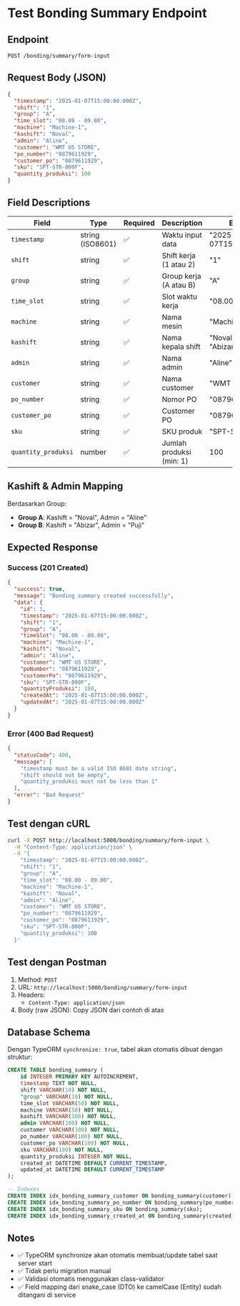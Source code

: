 # Test Bonding Summary Endpoint

## Endpoint
`POST /bonding/summary/form-input`

## Request Body (JSON)

```json
{
  "timestamp": "2025-01-07T15:00:00.000Z",
  "shift": "1",
  "group": "A",
  "time_slot": "08.00 - 09.00",
  "machine": "Machine-1",
  "kashift": "Noval",
  "admin": "Aline",
  "customer": "WMT US STORE",
  "po_number": "0879611929",
  "customer_po": "0879611929",
  "sku": "SPT-STR-800F",
  "quantity_produksi": 100
}
```

## Field Descriptions

| Field | Type | Required | Description | Example |
|-------|------|----------|-------------|---------|
| `timestamp` | string (ISO8601) | ✅ | Waktu input data | "2025-01-07T15:00:00.000Z" |
| `shift` | string | ✅ | Shift kerja (1 atau 2) | "1" |
| `group` | string | ✅ | Group kerja (A atau B) | "A" |
| `time_slot` | string | ✅ | Slot waktu kerja | "08.00 - 09.00" |
| `machine` | string | ✅ | Nama mesin | "Machine-1" |
| `kashift` | string | ✅ | Nama kepala shift | "Noval" atau "Abizar" |
| `admin` | string | ✅ | Nama admin | "Aline" atau "Puji" |
| `customer` | string | ✅ | Nama customer | "WMT US STORE" |
| `po_number` | string | ✅ | Nomor PO | "0879611929" |
| `customer_po` | string | ✅ | Customer PO | "0879611929" |
| `sku` | string | ✅ | SKU produk | "SPT-STR-800F" |
| `quantity_produksi` | number | ✅ | Jumlah produksi (min: 1) | 100 |

## Kashift & Admin Mapping

Berdasarkan Group:
- **Group A**: Kashift = "Noval", Admin = "Aline"
- **Group B**: Kashift = "Abizar", Admin = "Puji"

## Expected Response

### Success (201 Created)
```json
{
  "success": true,
  "message": "Bonding summary created successfully",
  "data": {
    "id": 1,
    "timestamp": "2025-01-07T15:00:00.000Z",
    "shift": "1",
    "group": "A",
    "timeSlot": "08.00 - 09.00",
    "machine": "Machine-1",
    "kashift": "Noval",
    "admin": "Aline",
    "customer": "WMT US STORE",
    "poNumber": "0879611929",
    "customerPo": "0879611929",
    "sku": "SPT-STR-800F",
    "quantityProduksi": 100,
    "createdAt": "2025-01-07T15:00:00.000Z",
    "updatedAt": "2025-01-07T15:00:00.000Z"
  }
}
```

### Error (400 Bad Request)
```json
{
  "statusCode": 400,
  "message": [
    "timestamp must be a valid ISO 8601 date string",
    "shift should not be empty",
    "quantity_produksi must not be less than 1"
  ],
  "error": "Bad Request"
}
```

## Test dengan cURL

```bash
curl -X POST http://localhost:5000/bonding/summary/form-input \
  -H "Content-Type: application/json" \
  -d '{
    "timestamp": "2025-01-07T15:00:00.000Z",
    "shift": "1",
    "group": "A",
    "time_slot": "08.00 - 09.00",
    "machine": "Machine-1",
    "kashift": "Noval",
    "admin": "Aline",
    "customer": "WMT US STORE",
    "po_number": "0879611929",
    "customer_po": "0879611929",
    "sku": "SPT-STR-800F",
    "quantity_produksi": 100
  }'
```

## Test dengan Postman

1. Method: `POST`
2. URL: `http://localhost:5000/bonding/summary/form-input`
3. Headers:
   - `Content-Type: application/json`
4. Body (raw JSON): Copy JSON dari contoh di atas

## Database Schema

Dengan TypeORM `synchronize: true`, tabel akan otomatis dibuat dengan struktur:

```sql
CREATE TABLE bonding_summary (
    id INTEGER PRIMARY KEY AUTOINCREMENT,
    timestamp TEXT NOT NULL,
    shift VARCHAR(10) NOT NULL,
    "group" VARCHAR(10) NOT NULL,
    time_slot VARCHAR(50) NOT NULL,
    machine VARCHAR(50) NOT NULL,
    kashift VARCHAR(100) NOT NULL,
    admin VARCHAR(100) NOT NULL,
    customer VARCHAR(100) NOT NULL,
    po_number VARCHAR(100) NOT NULL,
    customer_po VARCHAR(100) NOT NULL,
    sku VARCHAR(100) NOT NULL,
    quantity_produksi INTEGER NOT NULL,
    created_at DATETIME DEFAULT CURRENT_TIMESTAMP,
    updated_at DATETIME DEFAULT CURRENT_TIMESTAMP
);

-- Indexes
CREATE INDEX idx_bonding_summary_customer ON bonding_summary(customer);
CREATE INDEX idx_bonding_summary_po_number ON bonding_summary(po_number);
CREATE INDEX idx_bonding_summary_sku ON bonding_summary(sku);
CREATE INDEX idx_bonding_summary_created_at ON bonding_summary(created_at);
```

## Notes

- ✅ TypeORM synchronize akan otomatis membuat/update tabel saat server start
- ✅ Tidak perlu migration manual
- ✅ Validasi otomatis menggunakan class-validator
- ✅ Field mapping dari snake_case (DTO) ke camelCase (Entity) sudah ditangani di service
